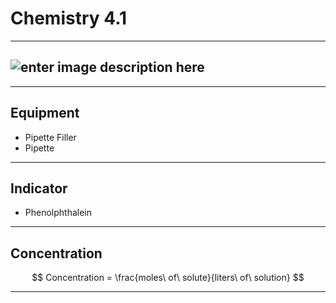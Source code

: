 # Chemistry 4.1
---
![enter image description here](https://media.geeksforgeeks.org/wp-content/uploads/20240411181448/Acid-Base-Titration.png)
---
---
## Equipment
+ Pipette Filler
+ Pipette
---
## Indicator
+ Phenolphthalein
---
## Concentration
$$ Concentration = \frac{moles\ of\ solute}{liters\ of\ solution} $$

---

